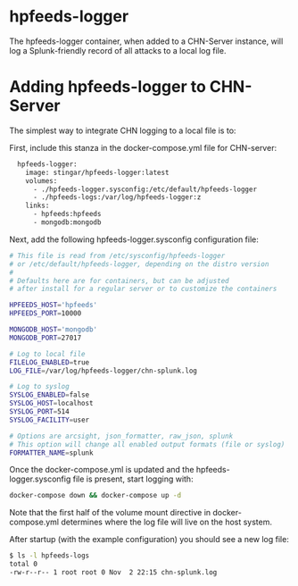 hpfeeds-logger
=============
The hpfeeds-logger container, when added to a CHN-Server instance, will log a 
Splunk-friendly record of all attacks to a local log file.


# Adding hpfeeds-logger to CHN-Server
The simplest way to integrate CHN logging to a local file is to:

First, include this stanza in the docker-compose.yml file for CHN-server:
```dockerfile
  hpfeeds-logger:
    image: stingar/hpfeeds-logger:latest
    volumes:
      - ./hpfeeds-logger.sysconfig:/etc/default/hpfeeds-logger
      - ./hpfeeds-logs:/var/log/hpfeeds-logger:z
    links:
      - hpfeeds:hpfeeds
      - mongodb:mongodb
```
Next, add the following hpfeeds-logger.sysconfig configuration file:
```bash
# This file is read from /etc/sysconfig/hpfeeds-logger
# or /etc/default/hpfeeds-logger, depending on the distro version
#
# Defaults here are for containers, but can be adjusted
# after install for a regular server or to customize the containers

HPFEEDS_HOST='hpfeeds'
HPFEEDS_PORT=10000

MONGODB_HOST='mongodb'
MONGODB_PORT=27017

# Log to local file
FILELOG_ENABLED=true
LOG_FILE=/var/log/hpfeeds-logger/chn-splunk.log

# Log to syslog
SYSLOG_ENABLED=false
SYSLOG_HOST=localhost
SYSLOG_PORT=514
SYSLOG_FACILITY=user

# Options are arcsight, json_formatter, raw_json, splunk
# This option will change all enabled output formats (file or syslog)
FORMATTER_NAME=splunk

```
Once the docker-compose.yml is updated and the hpfeeds-logger.sysconfig file is 
present, start logging with:

```bash
docker-compose down && docker-compose up -d
```
Note that the first half of the volume mount directive in docker-compose.yml 
determines where the log file will live on the host system. 

After startup (with the example configuration) you should see a new log file:

```bash
$ ls -l hpfeeds-logs
total 0
-rw-r--r-- 1 root root 0 Nov  2 22:15 chn-splunk.log
``` 

